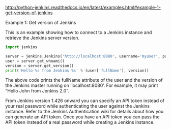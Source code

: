 http://python-jenkins.readthedocs.io/en/latest/examples.html#example-1-get-version-of-jenkins

Example 1: Get version of Jenkins

This is an example showing how to connect to a Jenkins instance and retrieve the Jenkins server version.

```py
import jenkins

server = jenkins.Jenkins('http://localhost:8080', username='myuser', password='mypassword')
user = server.get_whoami()
version = server.get_version()
print('Hello %s from Jenkins %s' % (user['fullName'], version))
```

The above code prints the fullName attribute of the user and the version of the Jenkins master running on ‘localhost:8080’. For example, it may print “Hello John from Jenkins 2.0”.

From Jenkins version 1.426 onward you can specify an API token instead of your real password while authenticating the user against the Jenkins instance. Refer to the Jenkins Authentication wiki for details about how you can generate an API token. Once you have an API token you can pass the API token instead of a real password while creating a Jenkins instance.